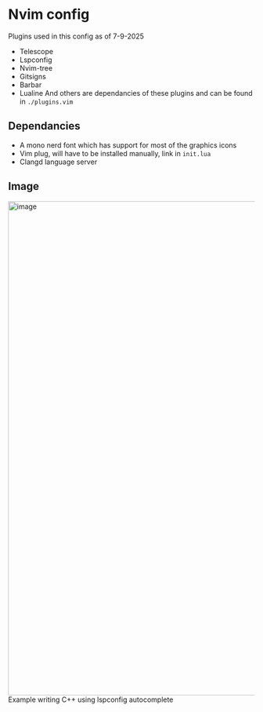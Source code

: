 # Nvim config
Plugins used in this config as of 7-9-2025
- Telescope
- Lspconfig
- Nvim-tree
- Gitsigns
- Barbar
- Lualine
And others are dependancies of these plugins and can be found in `./plugins.vim`
## Dependancies
- A mono nerd font which has support for most of the graphics icons
- Vim plug, will have to be installed manually, link in `init.lua`
- Clangd language server
## Image
<img width="1905" height="1007" alt="image" src="https://github.com/user-attachments/assets/c0133ebf-9ebc-4856-8e17-842305772223" />
Example writing C++ using lspconfig autocomplete
